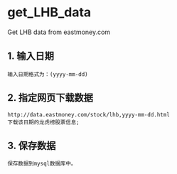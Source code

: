 # get_LHB_data
Get LHB data from eastmoney.com

##  1. 输入日期
    输入日期格式为：(yyyy-mm-dd)
##  2. 指定网页下载数据
    http://data.eastmoney.com/stock/lhb,yyyy-mm-dd.html 
    下载该日期的龙虎榜股票信息;
##  3. 保存数据
    保存数据到mysql数据库中。
